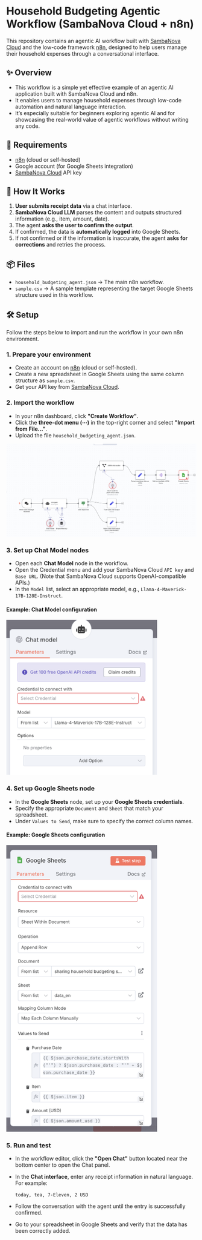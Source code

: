 # Household Budgeting Agentic Workflow (SambaNova Cloud + n8n)

This repository contains an agentic AI workflow built with [SambaNova Cloud](https://cloud.sambanova.ai/) and the low-code framework [n8n](https://n8n.io/), designed to help users manage their household expenses through a conversational interface.

## ✨ Overview

* This workflow is a simple yet effective example of an agentic AI application built with SambaNova Cloud and n8n.
* It enables users to manage household expenses through low-code automation and natural language interaction.
* It’s especially suitable for beginners exploring agentic AI and for showcasing the real-world value of agentic workflows without writing any code.

## 🔧 Requirements

* [n8n](https://n8n.io/) (cloud or self-hosted)
* Google account (for Google Sheets integration)
* [SambaNova Cloud](https://cloud.sambanova.ai) API key

## 🚀 How It Works

1. **User submits receipt data** via a chat interface.
2. **SambaNova Cloud LLM** parses the content and outputs structured information (e.g., item, amount, date).
3. The agent **asks the user to confirm the output**.
4. If confirmed, the data is **automatically logged** into Google Sheets.
5. If not confirmed or if the information is inaccurate, the agent **asks for corrections** and retries the process.

## 📦 Files

* `household_budgeting_agent.json`
  → The main n8n workflow.
* `sample.csv`
  → A sample template representing the target Google Sheets structure used in this workflow.

## 🛠️ Setup

Follow the steps below to import and run the workflow in your own n8n environment.

### 1. Prepare your environment

* Create an account on [n8n](https://n8n.io/) (cloud or self-hosted).
* Create a new spreadsheet in Google Sheets using the same column structure as `sample.csv`.
* Get your API key from [SambaNova Cloud](https://cloud.sambanova.ai).

### 2. Import the workflow

* In your n8n dashboard, click **"Create Workflow"**.
* Click the **three-dot menu (⋯)** in the top-right corner and select **"Import from File..."**.
* Upload the file `household_budgeting_agent.json`.

<img src="images/n8n_workflow.png" alt="Workflow Overview" width="700" />

### 3. Set up Chat Model nodes

* Open each **Chat Model** node in the workflow.
* Open the Credential menu and add your SambaNova Cloud `API key` and `Base URL`. (Note that SambaNova Cloud supports OpenAI-compatible APIs.)
* In the `Model` list, select an appropriate model, e.g., `Llama-4-Maverick-17B-128E-Instruct`.

#### Example: Chat Model configuration
<img src="images/n8n_llm.png" alt="Chat Model Setup" width="400" />

### 4. Set up Google Sheets node
* In the **Google Sheets** node, set up your **Google Sheets credentials**.
* Specify the appropriate `Document` and `Sheet` that match your spreadsheet.
* Under `Values to Send`, make sure to specify the correct column names.

#### Example: Google Sheets configuration
<img src="images/n8n_google_sheet.png" alt="Google Sheets Setup" width="400" />

### 5. Run and test

* In the workflow editor, click the **"Open Chat"** button located near the bottom center to open the Chat panel.
* In the **Chat interface**, enter any receipt information in natural language.
  For example:

  ```
  today, tea, 7-Eleven, 2 USD
  ```
* Follow the conversation with the agent until the entry is successfully confirmed.
* Go to your spreadsheet in Google Sheets and verify that the data has been correctly added.
